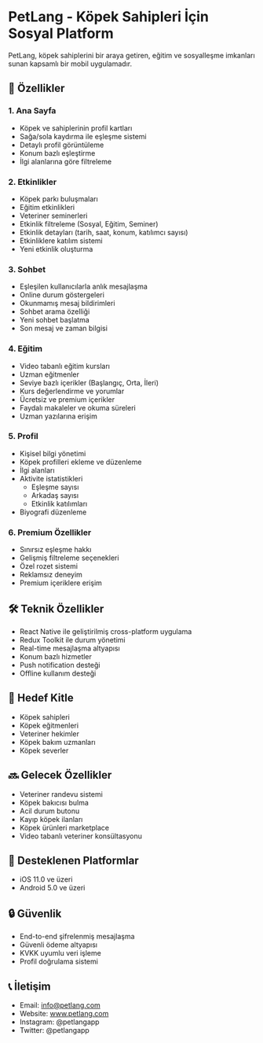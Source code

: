 # PetLang - Köpek Sahipleri İçin Sosyal Platform

PetLang, köpek sahiplerini bir araya getiren, eğitim ve sosyalleşme imkanları sunan kapsamlı bir mobil uygulamadır.

## 🌟 Özellikler

### 1. Ana Sayfa
- Köpek ve sahiplerinin profil kartları
- Sağa/sola kaydırma ile eşleşme sistemi
- Detaylı profil görüntüleme
- Konum bazlı eşleştirme
- İlgi alanlarına göre filtreleme

### 2. Etkinlikler
- Köpek parkı buluşmaları
- Eğitim etkinlikleri
- Veteriner seminerleri
- Etkinlik filtreleme (Sosyal, Eğitim, Seminer)
- Etkinlik detayları (tarih, saat, konum, katılımcı sayısı)
- Etkinliklere katılım sistemi
- Yeni etkinlik oluşturma

### 3. Sohbet
- Eşleşilen kullanıcılarla anlık mesajlaşma
- Online durum göstergeleri
- Okunmamış mesaj bildirimleri
- Sohbet arama özelliği
- Yeni sohbet başlatma
- Son mesaj ve zaman bilgisi

### 4. Eğitim
- Video tabanlı eğitim kursları
- Uzman eğitmenler
- Seviye bazlı içerikler (Başlangıç, Orta, İleri)
- Kurs değerlendirme ve yorumlar
- Ücretsiz ve premium içerikler
- Faydalı makaleler ve okuma süreleri
- Uzman yazılarına erişim

### 5. Profil
- Kişisel bilgi yönetimi
- Köpek profilleri ekleme ve düzenleme
- İlgi alanları
- Aktivite istatistikleri
  - Eşleşme sayısı
  - Arkadaş sayısı
  - Etkinlik katılımları
- Biyografi düzenleme

### 6. Premium Özellikler
- Sınırsız eşleşme hakkı
- Gelişmiş filtreleme seçenekleri
- Özel rozet sistemi
- Reklamsız deneyim
- Premium içeriklere erişim

## 🛠 Teknik Özellikler
- React Native ile geliştirilmiş cross-platform uygulama
- Redux Toolkit ile durum yönetimi
- Real-time mesajlaşma altyapısı
- Konum bazlı hizmetler
- Push notification desteği
- Offline kullanım desteği

## 🎯 Hedef Kitle
- Köpek sahipleri
- Köpek eğitmenleri
- Veteriner hekimler
- Köpek bakım uzmanları
- Köpek severler

## 🔜 Gelecek Özellikler
- Veteriner randevu sistemi
- Köpek bakıcısı bulma
- Acil durum butonu
- Kayıp köpek ilanları
- Köpek ürünleri marketplace
- Video tabanlı veteriner konsültasyonu

## 📱 Desteklenen Platformlar
- iOS 11.0 ve üzeri
- Android 5.0 ve üzeri

## 🔒 Güvenlik
- End-to-end şifrelenmiş mesajlaşma
- Güvenli ödeme altyapısı
- KVKK uyumlu veri işleme
- Profil doğrulama sistemi

## 📞 İletişim
- Email: info@petlang.com
- Website: www.petlang.com
- Instagram: @petlangapp
- Twitter: @petlangapp